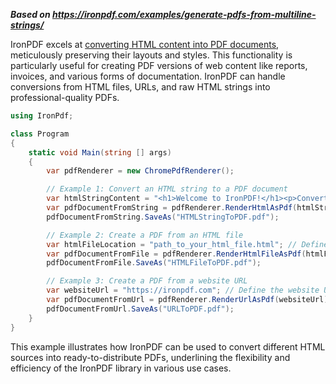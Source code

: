 ***Based on <https://ironpdf.com/examples/generate-pdfs-from-multiline-strings/>***

IronPDF excels at [converting HTML content into PDF documents](https://ironpdf.com/tutorials/html-to-pdf/), meticulously preserving their layouts and styles. This functionality is particularly useful for creating PDF versions of web content like reports, invoices, and various forms of documentation. IronPDF can handle conversions from HTML files, URLs, and raw HTML strings into professional-quality PDFs.


```cs
using IronPdf;

class Program
{
    static void Main(string [] args)
    {
        var pdfRenderer = new ChromePdfRenderer();

        // Example 1: Convert an HTML string to a PDF document
        var htmlStringContent = "<h1>Welcome to IronPDF!</h1><p>Convert this HTML string to a PDF.</p>";
        var pdfDocumentFromString = pdfRenderer.RenderHtmlAsPdf(htmlStringContent);
        pdfDocumentFromString.SaveAs("HTMLStringToPDF.pdf");

        // Example 2: Create a PDF from an HTML file
        var htmlFileLocation = "path_to_your_html_file.html"; // Define the HTML file path
        var pdfDocumentFromFile = pdfRenderer.RenderHtmlFileAsPdf(htmlFileLocation);
        pdfDocumentFromFile.SaveAs("HTMLFileToPDF.pdf");

        // Example 3: Create a PDF from a website URL
        var websiteUrl = "https://ironpdf.com"; // Define the website URL
        var pdfDocumentFromUrl = pdfRenderer.RenderUrlAsPdf(websiteUrl);
        pdfDocumentFromUrl.SaveAs("URLToPDF.pdf");
    }
}
```

This example illustrates how IronPDF can be used to convert different HTML sources into ready-to-distribute PDFs, underlining the flexibility and efficiency of the IronPDF library in various use cases.